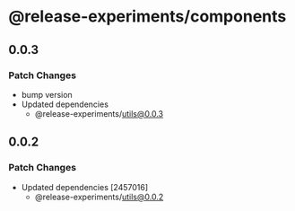 # @release-experiments/components

## 0.0.3

### Patch Changes

- bump version
- Updated dependencies
  - @release-experiments/utils@0.0.3

## 0.0.2

### Patch Changes

- Updated dependencies [2457016]
  - @release-experiments/utils@0.0.2
